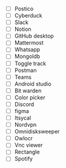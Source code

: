 - [ ] Postico
- [ ] Cyberduck
- [ ] Slack
- [ ] Notion
- [ ] GitHub desktop
- [ ] Mattermost
- [ ] Whatsapp
- [ ] Mongoldb
- [ ] Toggle track
- [ ] Postman
- [ ] Teams
- [ ] Android studio
- [ ] Bit warden
- [ ] Color picker
- [ ] Discord
- [ ] figma
- [ ] Itsycal
- [ ] Nordvpn
- [ ] Omnidisksweeper
- [ ] Owlocr
- [ ] Vnc viewer
- [ ] Rectangle
- [ ] Spotify
